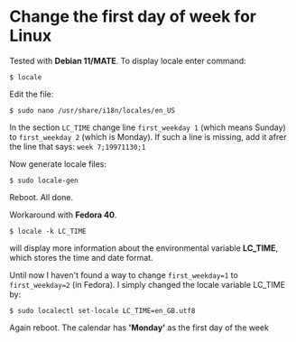 # Change the first day of week for Linux

Tested with **Debian 11/MATE**. To display locale enter command:

`$ locale`

Edit the file:

`$ sudo nano /usr/share/i18n/locales/en_US`

In the section `LC_TIME` change line `first_weekday 1` (which means Sunday) to `first_weekday 2` (which is Monday). If such a line is missing, add it afrer the line that says: `week 7;19971130;1`

Now generate locale files:

`$ sudo locale-gen`

Reboot. All done. 

Workaround with **Fedora 40**. 

`$ locale -k LC_TIME`

will display more information about the environmental variable **LC_TIME**, which stores the time and date format.

Until now I haven't found a way to change `first_weekday=1` to `first_weekday=2` (in Fedora). I simply changed the locale variable LC_TIME by:

`$ sudo localectl set-locale LC_TIME=en_GB.utf8`

Again reboot. The calendar has **'Monday'** as the first day of the week
